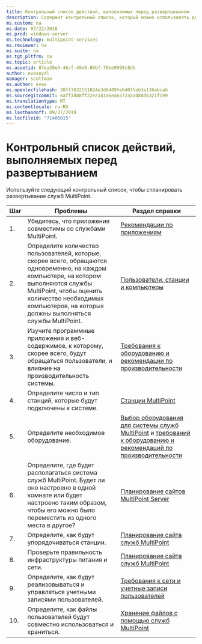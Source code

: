 ```yaml
---
title: Контрольный список действий, выполняемых перед развертыванием
description: Содержит контрольный список, который можно использовать для планирования развертывания служб MultiPoint
ms.custom: na
ms.date: 07/22/2016
ms.prod: windows-server
ms.technology: multipoint-services
ms.reviewer: na
ms.suite: na
ms.tgt_pltfrm: na
ms.topic: article
ms.assetid: 87ea20e4-46cf-49e9-86bf-70be9098c8db
author: evaseydl
manager: scottman
ms.author: evas
ms.openlocfilehash: 38ff3832551024e3d6d89fe6d0f5eb3e136abca6
ms.sourcegitcommit: 6aff3d88ff22ea141a6ea6572a5ad8dd6321f199
ms.translationtype: MT
ms.contentlocale: ru-RU
ms.lasthandoff: 09/27/2019
ms.locfileid: "71405015"
---
```

# <a name="predeployment-checklist"></a>Контрольный список действий, выполняемых перед развертыванием
Используйте следующий контрольный список, чтобы спланировать развертывание служб MultiPoint.  
  
|Шаг|Проблемы|Раздел справки|  
|--------|---------|--------------|  
|1.|Убедитесь, что приложения совместимы со службами MultiPoint.|[Рекомендации по приложениям](Application-Considerations.md)|  
|2.|Определите количество пользователей, которые, скорее всего, обращаются одновременно, на каждом компьютере, на котором выполняются службы MultiPoint, чтобы оценить количество необходимых компьютеров, на которых должны выполняться службы MultiPoint.|[Пользователи, станции и компьютеры](MultiPoint-services-Site-Planning.md#users-stations-and-computers)|  
|3.|Изучите программные приложения и веб-содержимое, к которому, скорее всего, будут обращаться пользователи, и влияние на производительность системы.|[Требования к оборудованию и рекомендации по производительности](hardware-and-performance-recommendations.md)|  
|4.|Определите число и тип станций, которые будут подключены к системе.|[Станции MultiPoint](MultiPoint-services-Stations.md)|  
|5.|Определите необходимое оборудование.|[Выбор оборудования для системы служб MultiPoint](Selecting-Hardware-for-Your-MultiPoint-services-System.md) и [требований к оборудованию и рекомендаций по производительности](hardware-and-performance-recommendations.md)|  
|6.|Определите, где будет располагаться система служб MultiPoint. Будет ли оно настроено в одной комнате или будет настроено таким образом, чтобы его можно было переместить из одного места в другое?|[Планирование сайтов MultiPoint Server](MultiPoint-services-Site-Planning.md)|  
|7.|Определите, как будут упорядочиваться станции.|[Планирование сайта служб MultiPoint](MultiPoint-services-Site-Planning.md)|  
|8.|Проверьте правильность инфраструктуры питания и сети.|[Планирование сайта служб MultiPoint](MultiPoint-services-Site-Planning.md)|  
|9.|Определите, как будут реализовываться и управляться учетными записями пользователей.|[Требования к сети и учетные записи пользователей](Network-Considerations-and-User-Accounts.md)|  
|10.|Определите, как файлы пользователей будут совместно использоваться и храниться.|[Хранение файлов с помощью служб MultiPoint](Storing-Files-with-MultiPoint-services.md)|